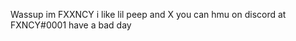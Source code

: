 Wassup im FXXNCY 
i like lil peep and X
you can hmu on discord at FXNCY#0001
have a bad day

<!---
FXXNCY/FXXNCY is a ✨ special ✨ repository because its `README.md` (this file) appears on your GitHub profile.
You can click the Preview link to take a look at your changes.
--->
